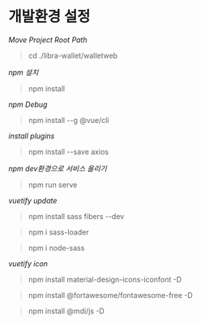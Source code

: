 # 개발환경 설정

*Move Project Root Path*
> cd ./libra-wallet/walletweb

*npm 설치*
> npm install

*npm Debug*
> npm install --g @vue/cli

 
*install plugins*
> npm install --save axios  


*npm dev환경으로 서비스 올리기*
> npm run serve 


*vuetify update*
> npm install sass fibers --dev

> npm i sass-loader

> npm i node-sass

 *vuetify icon*
> npm install material-design-icons-iconfont -D

> npm install @fortawesome/fontawesome-free -D

> npm install @mdi/js -D
